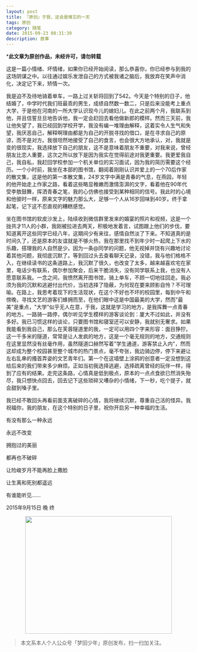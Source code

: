 ```yaml
---
layout: post
title: 『原创』于我，这会是难忘的一天
tags: 原创
category: 随笔
date: 2015-09-23 08:31:39
description: 故事
---
```


***此文章为原创作品，未经许可，请勿转载**

这是一篇小情绪、坏情绪，如果你已经开始阅读，那么恭喜你，你已经参与到我的这场阴谋之中。以往通过娱乐发泄自己的方式被我诸之脑后，我放弃在笑声中消化，决定记下来，矫情一次。

我是迫不及待地骑着单车，一路上过关斩将回到了542。今天是个特别的日子，他结婚了，中学时代我们班最乖的男生，成绩自然数一数二，只是后来没能考上重点大学，于是他在河南的一所大学认识现今儿的媳妇儿。在此之前两个月，我联系到他，并且信誓旦旦地告诉他，我一定会赶回去看他做新郎的模样。然而三天前，我让他失望了，我已经回到学校开学，我没有编一堆理由解释，这着实令人生气和失望，我厌恶自己，解释啊理由都是为自己的开脱寻找的借口，是在寻求自己的原谅，而不是对方。我很坦然地接受了自己的食言，也会很大方地承认，对，我就是变的很现实，我选择放下自己的朋友，这不是意味着朋友不重要，对我来说，曾经朋友比恋人重要，这次之所以放下是因为我实在觉得前途对我更重要。我更爱我自己，我自私，我赶回学校参加一个机关单位的实习面试，因为我的简历需要这个经历。一个小时前，我坐在本部的图书馆，翻阅着刚刚认识并爱上的一个70后作家的散文集，这是他的第一本散文集，24岁文字中满是青春的气息，在燕园，年轻的他开始走上作家之路，看着这些略显稚嫩而激情澎湃的文字，看着他在90年代受李敖鼓舞，挥洒青春之笔，我的心仿佛也接受到某种相同的信号。我此时的心境和他彼时一样，原来文字的魅力那么大，足够一个人从16岁回味到40岁。终于拿起笔，记下这不忍直视的糟糕感觉。

坐在图书馆的软皮沙发上，陆续收到微信群里发来的婚宴的照片和视频，这是一个拢共才11人的小群，我刚被拉进去两天，积极地发着言，试图跟上他们的步伐，要知道离开这些同学已经八年，这期间少有来往，感情自然淡了下来。不知道真的是时间久了，还是原本的友谊就是不够火热，我在那里找不到年少时一起爬上下水的乐趣，搭理我的人自然是少。因为一条@同学的问题，他无视掉并饶有兴趣地讨论着其他问题，我彻底沉默了。等到回过头去查看聊天记录，没错，我与他们格格不入，在继续读书的这条道路上，我沉默了很久，也改变了太多，越来越喜欢宅在家里，电话少有联系，偶尔参加聚会，后来干脆消失，没有同学联系上我，也没有人愿意联系我。一念之间，我愤然离开图书馆，骑上单车，不顾一切地往回走。我必须为我的沉默和逃避付出代价，当初选择了隐蔽，为何现在要来顾影自怜？不可理喻。在路上，我思考着现下的生活现状，在这个不好也不坏的校园里，每到中午和傍晚，寻找文艺的游客们蜂拥而至，在他们眼中这是中国最美的大学，然而"最美"是重点，"大学"似乎无人在意，于我，这就是学习的地方，是我挥舞一点青春的地方。一路骑一路停，偶尔听见学生模样的游客谈论到：厦大不过如此，并没有多好。我已习惯这样的谈论，只要图书馆和寝室还可以安静，我就别无奢求。如果我能看到我自己，那么在芙蓉隧道里的我，一定可以用四个字来形容：面目狰狞。这一千多米的隧道，常常是让人发疯的地方，这是一个毫无规则的地方，交通规则在这里显然没有丝毫作用，虽然隧道口赫然写着"学生通道，游客禁止入内"，然而这却成为整个校园甚至整个城市的热门景点，毫不夸张，我边骑边停，停下来避让左右乱串的搔首弄姿的文艺青年们。第一个在这墙壁上涂鸦的创意者一定没想到这给后来的我们带来多少麻烦。正如当初我选择逃避，选择疏离曾经的玩伴一样，得到了应有的结果。走完这条路，心情真是低到极点，原本的一点点食欲已然消失殆尽，我只想快点回去，回去记下这些琐碎又嘈杂的小情绪，下一秒，吃个提子，就会甜到嗓子里。

我已经不敢回头再看前面支离破碎的心情，我将继续沉默，尊重自己活的怪异。我祝福你，我的朋友，在这个特别的日子里，祝你开启另一种幸福的生活。

有没有那么一种永远

永远不改变

拥抱过的美丽

都再也不破碎

让险峻岁月不能再脸上撒脸

让生离和死别都遥远

有谁能听见……

2015年9月15日 晚 终

<div align="center">
<img src="http://7xlkoc.com1.z0.glb.clouddn.com/qrcodenew.jpg" width="400" height="320" />
</div>

> 本文系本人个人公众号「梦回少年」原创发布，扫一扫加关注。